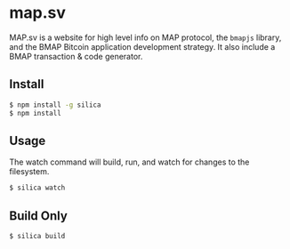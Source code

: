 # map.sv
MAP.sv is a website for high level info on MAP protocol, the `bmapjs` library, and the BMAP Bitcoin application development strategy. It also include a BMAP transaction & code generator.

## Install
```bash
$ npm install -g silica
$ npm install
```

## Usage
The watch command will build, run, and watch for changes to the filesystem.

```bash
$ silica watch
```

## Build Only
```bash
$ silica build
```
